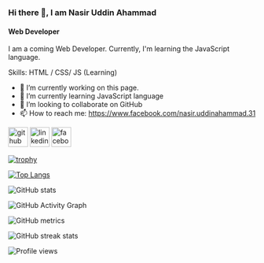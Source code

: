 ### Hi there 👋, I am Nasir Uddin Ahammad
#### Web Developer
 

I am a coming Web Developer. Currently, I'm learning the JavaScript language. 

Skills:  HTML / CSS/ JS (Learning)

- 🔭 I’m currently working on this page. 
- 🌱 I’m currently learning JavaScript language 
- 👯 I’m looking to collaborate on GitHub 
- 📫 How to reach me: https://www.facebook.com/nasir.uddinahammad.31 


[<img src='https://cdn.jsdelivr.net/npm/simple-icons@3.0.1/icons/github.svg' alt='github' height='40'>](https://github.com/nuahammad)  [<img src='https://cdn.jsdelivr.net/npm/simple-icons@3.0.1/icons/linkedin.svg' alt='linkedin' height='40'>](https://www.linkedin.com/in/https://www.linkedin.com/in/nasir-uddin-ahammad//)  [<img src='https://cdn.jsdelivr.net/npm/simple-icons@3.0.1/icons/facebook.svg' alt='facebook' height='40'>](https://www.facebook.com/https://www.facebook.com/nasir.uddinahammad.31)  

[![trophy](https://github-profile-trophy.vercel.app/?username=nuahammad)](https://github.com/ryo-ma/github-profile-trophy)

[![Top Langs](https://github-readme-stats.vercel.app/api/top-langs/?username=nuahammad)](https://github.com/anuraghazra/github-readme-stats)

![GitHub stats](https://github-readme-stats.vercel.app/api?username=nuahammad&show_icons=true)  

![GitHub Activity Graph](https://activity-graph.herokuapp.com/graph?username=nuahammad)  

![GitHub metrics](https://metrics.lecoq.io/nuahammad)  

![GitHub streak stats](https://github-readme-streak-stats.herokuapp.com/?user=nuahammad)  

![Profile views](https://gpvc.arturio.dev/nuahammad)  

